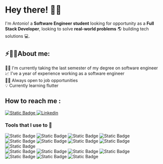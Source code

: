 # Hey there! :wave::smiley:
I'm Antonio! a **Software Engineer student** looking for opportunity as a **Full Stack Developer**, looking to solve **real-world problems** 🌎 building tech solutions 💻. 

<h2>⚡🙋‍♂️About me:</h2>
 👨‍🎓 I'm currently taking the last semester of my degree on software engineer<br>
 📈 I've a year of experience working as a software engineer<br>
 👨‍💼 Always open to job opportunities<br>
 💡 Currently learning flutter

<h2>How to reach me :</h2>
<div>
 <a href="mailto:bojorquez29an@gmail.com">
  <img alt="Static Badge" src="https://img.shields.io/badge/gmail-red?logo=gmail&logoColor=red&labelColor=white">
 </a>
<a href="https://linkedin.com/in/bojorquez-dev" target="_blank">
  <img alt="Linkedin" src="https://img.shields.io/badge/linkedin-blue?logo=linkedin&logoColor=blue&labelColor=white">
 </a>
</div>

<h3>Tools that I use to 🔨</h3>
<div>
 <img alt="Static Badge" src="https://img.shields.io/badge/Java-orange?style=for-the-badge&labelColor=orange">
 <img alt="Static Badge" src="https://img.shields.io/badge/Spring_boot-darkgreen?style=for-the-badge&labelColor=darkgreen">
 <img alt="Static Badge" src="https://img.shields.io/badge/c%23-blue?style=for-the-badge&labelColor=orange">
 <img alt="Static Badge" src="https://img.shields.io/badge/.NET-8A2Be2?style=for-the-badge&labelColor=orange">
 <img alt="Static Badge" src="https://img.shields.io/badge/dart-122031?style=for-the-badge&labelColor=orange">
 <img alt="Static Badge" src="https://img.shields.io/badge/flutter-2471d5?style=for-the-badge&labelColor=orange">
 <img alt="Static Badge" src="https://img.shields.io/badge/react-22272e?style=for-the-badge&labelColor=orange">
 <img alt="Static Badge" src="https://img.shields.io/badge/tailwind-39bdf9?style=for-the-badge&labelColor=orange">
 <img alt="Static Badge" src="https://img.shields.io/badge/angular-c3012e?style=for-the-badge&labelColor=orange"><br>
 <img alt="Static Badge" src="https://img.shields.io/badge/postgreSql-202021?style=for-the-badge&labelColor=orange">
 <img alt="Static Badge" src="https://img.shields.io/badge/MongoDB-033431?style=for-the-badge&labelColor=orange">
 <img alt="Static Badge" src="https://img.shields.io/badge/Javascript-f6e019?style=for-the-badge&labelColor=orange">
 <img alt="Static Badge" src="https://img.shields.io/badge/docker-096dd6?style=for-the-badge&labelColor=orange">
 <img alt="Static Badge" src="https://img.shields.io/badge/bash-3e4648?style=for-the-badge&labelColor=orange">
 <img alt="Static Badge" src="https://img.shields.io/badge/golang-blue?style=for-the-badge&labelColor=orange">
 <img alt="Static Badge" src="https://img.shields.io/badge/python-f6e019?style=for-the-badge&labelColor=orange">
</div>
 
